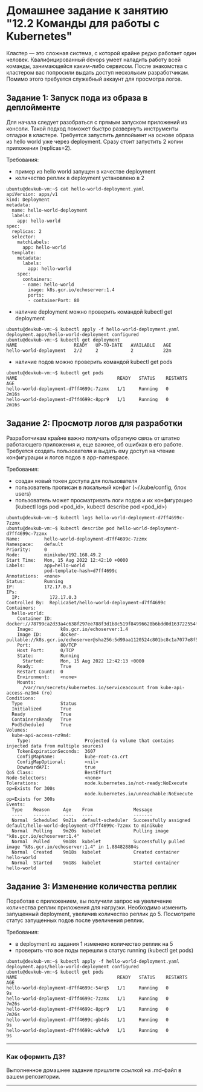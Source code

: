 # Домашнее задание к занятию "12.2 Команды для работы с Kubernetes"
Кластер — это сложная система, с которой крайне редко работает один человек. Квалифицированный devops умеет наладить работу всей команды, занимающейся каким-либо сервисом.
После знакомства с кластером вас попросили выдать доступ нескольким разработчикам. Помимо этого требуется служебный аккаунт для просмотра логов.

## Задание 1: Запуск пода из образа в деплойменте
Для начала следует разобраться с прямым запуском приложений из консоли. Такой подход поможет быстро развернуть инструменты отладки в кластере. Требуется запустить деплоймент на основе образа из hello world уже через deployment. Сразу стоит запустить 2 копии приложения (replicas=2). 

Требования:
 * пример из hello world запущен в качестве deployment
 * количество реплик в deployment установлено в 2
```
ubuntu@devkub-vm:~$ cat hello-world-deployment.yaml 
apiVersion: apps/v1
kind: Deployment
metadata:
  name: hello-world-deployment
  labels:
    app: hello-world
spec:
  replicas: 2
  selector:
    matchLabels:
      app: hello-world
  template:
    metadata:
      labels:
        app: hello-world
    spec:
      containers:
      - name: hello-world
        image: k8s.gcr.io/echoserver:1.4
        ports:
        - containerPort: 80
```
 * наличие deployment можно проверить командой kubectl get deployment
```
ubuntu@devkub-vm:~$ kubectl apply -f hello-world-deployment.yaml 
deployment.apps/hello-world-deployment configured
ubuntu@devkub-vm:~$ kubectl get deployment
NAME                     READY   UP-TO-DATE   AVAILABLE   AGE
hello-world-deployment   2/2     2            2           22m
```
 * наличие подов можно проверить командой kubectl get pods
```
ubuntu@devkub-vm:~$ kubectl get pods
NAME                                     READY   STATUS    RESTARTS   AGE
hello-world-deployment-d7ff4699c-7zzmx   1/1     Running   0          2m16s
hello-world-deployment-d7ff4699c-8ppr9   1/1     Running   0          2m16s
```


## Задание 2: Просмотр логов для разработки
Разработчикам крайне важно получать обратную связь от штатно работающего приложения и, еще важнее, об ошибках в его работе. 
Требуется создать пользователя и выдать ему доступ на чтение конфигурации и логов подов в app-namespace.

Требования: 
 * создан новый токен доступа для пользователя
 * пользователь прописан в локальный конфиг (~/.kube/config, блок users)
 * пользователь может просматривать логи подов и их конфигурацию (kubectl logs pod <pod_id>, kubectl describe pod <pod_id>)
```
ubuntu@devkub-vm:~$ kubectl logs hello-world-deployment-d7ff4699c-7zzmx
ubuntu@devkub-vm:~$ kubectl describe pod hello-world-deployment-d7ff4699c-7zzmx
Name:         hello-world-deployment-d7ff4699c-7zzmx
Namespace:    default
Priority:     0
Node:         minikube/192.168.49.2
Start Time:   Mon, 15 Aug 2022 12:42:10 +0000
Labels:       app=hello-world
              pod-template-hash=d7ff4699c
Annotations:  <none>
Status:       Running
IP:           172.17.0.3
IPs:
  IP:           172.17.0.3
Controlled By:  ReplicaSet/hello-world-deployment-d7ff4699c
Containers:
  hello-world:
    Container ID:   docker://78799ca2d33a4c638f297ee788f3d1b8c519f84996628b6bdd0d163722554fb0
    Image:          k8s.gcr.io/echoserver:1.4
    Image ID:       docker-pullable://k8s.gcr.io/echoserver@sha256:5d99aa1120524c801bc8c1a7077e8f5ec122ba16b6dda1a5d3826057f67b9bcb
    Port:           80/TCP
    Host Port:      0/TCP
    State:          Running
      Started:      Mon, 15 Aug 2022 12:42:13 +0000
    Ready:          True
    Restart Count:  0
    Environment:    <none>
    Mounts:
      /var/run/secrets/kubernetes.io/serviceaccount from kube-api-access-nz9m4 (ro)
Conditions:
  Type              Status
  Initialized       True 
  Ready             True 
  ContainersReady   True 
  PodScheduled      True 
Volumes:
  kube-api-access-nz9m4:
    Type:                    Projected (a volume that contains injected data from multiple sources)
    TokenExpirationSeconds:  3607
    ConfigMapName:           kube-root-ca.crt
    ConfigMapOptional:       <nil>
    DownwardAPI:             true
QoS Class:                   BestEffort
Node-Selectors:              <none>
Tolerations:                 node.kubernetes.io/not-ready:NoExecute op=Exists for 300s
                             node.kubernetes.io/unreachable:NoExecute op=Exists for 300s
Events:
  Type    Reason     Age    From               Message
  ----    ------     ----   ----               -------
  Normal  Scheduled  9m21s  default-scheduler  Successfully assigned default/hello-world-deployment-d7ff4699c-7zzmx to minikube
  Normal  Pulling    9m20s  kubelet            Pulling image "k8s.gcr.io/echoserver:1.4"
  Normal  Pulled     9m18s  kubelet            Successfully pulled image "k8s.gcr.io/echoserver:1.4" in 1.884828804s
  Normal  Created    9m18s  kubelet            Created container hello-world
  Normal  Started    9m18s  kubelet            Started container hello-world
```

## Задание 3: Изменение количества реплик 
Поработав с приложением, вы получили запрос на увеличение количества реплик приложения для нагрузки. Необходимо изменить запущенный deployment, увеличив количество реплик до 5. Посмотрите статус запущенных подов после увеличения реплик. 

Требования:
 * в deployment из задания 1 изменено количество реплик на 5
 * проверить что все поды перешли в статус running (kubectl get pods)
```
ubuntu@devkub-vm:~$ kubectl apply -f hello-world-deployment.yaml 
deployment.apps/hello-world-deployment configured
ubuntu@devkub-vm:~$ kubectl get pods
NAME                                     READY   STATUS    RESTARTS   AGE
hello-world-deployment-d7ff4699c-54rq5   1/1     Running   0          9s
hello-world-deployment-d7ff4699c-7zzmx   1/1     Running   0          7m26s
hello-world-deployment-d7ff4699c-8ppr9   1/1     Running   0          7m26s
hello-world-deployment-d7ff4699c-gb4ds   1/1     Running   0          9s
hello-world-deployment-d7ff4699c-wkfw9   1/1     Running   0          9s
```
---

### Как оформить ДЗ?

Выполненное домашнее задание пришлите ссылкой на .md-файл в вашем репозитории.

---

